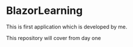 # BlazorLearning

This is first application which is developed by me.

This repository will cover from day one
